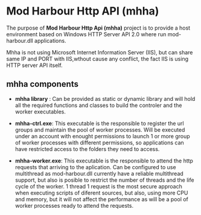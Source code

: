 # Mod Harbour Http API (mhha)

The purpose of **Mod Harbour Http Api (mhha)** project is to provide a host 
environment based on Windows HTTP Server API 2.0 where run mod-harbour.dll
applications.

Mhha is not using Microsoft Internet Information Server (IIS), but can 
share same IP and PORT with IIS,wthout cause any conflict, the fact IIS is 
using HTTP server API itself.

## mhha components

- **mhha library** : Can be provided as static or dynamic library  and will 
    hold all the required functions and classes to build the controler and 
    the worker executables.

- **mhha-ctrl.exe**: This executable is the responsible to register the url 
    groups and maintain the pool of worker processes. Will be executed 
    under an account with enought permissions to launch 1 or more group 
    of worker processes with different permissions, so applications can 
    have restricted access to the folders they need to access.

- **mhha-worker.exe**: This executable is the responsible to attend the 
    http requests that arriving to the aplication. Can be configured to 
    use multithread as mod-harbour.dll currently have a reliable 
    multithread support, but also is posible to restrict the number of 
    threads and the life cycle of the worker. 1 thread 1 request is the 
    most secure approach when executing scripts of diferent sources, but 
    also, using more CPU and memory, but it will not affect the 
    performance as will be a pool of worker processes ready to attend 
    the requests.


